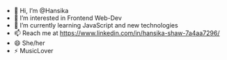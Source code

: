 - 👋 Hi, I’m @Hansika
- 👀 I’m interested in Frontend Web-Dev
- 🌱 I’m currently learning JavaScript and new technologies
- 📫 Reach me at https://www.linkedin.com/in/hansika-shaw-7a4aa7296/
- 😄 She/her
- ⚡ MusicLover

<!---
HansikaGH/HansikaGH is a ✨ special ✨ repository because its `README.md` (this file) appears on your GitHub profile.
You can click the Preview link to take a look at your changes.
--->
